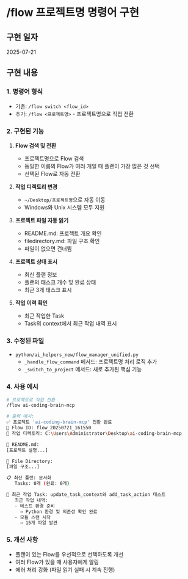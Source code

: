 # /flow 프로젝트명 명령어 구현

## 구현 일자
2025-07-21

## 구현 내용

### 1. 명령어 형식
- 기존: `/flow switch <flow_id>`
- 추가: `/flow <프로젝트명>` - 프로젝트명으로 직접 전환

### 2. 구현된 기능
1. **Flow 검색 및 전환**
   - 프로젝트명으로 Flow 검색
   - 동일한 이름의 Flow가 여러 개일 때 플랜이 가장 많은 것 선택
   - 선택된 Flow로 자동 전환

2. **작업 디렉토리 변경**
   - `~/Desktop/프로젝트명`으로 자동 이동
   - Windows와 Unix 시스템 모두 지원

3. **프로젝트 파일 자동 읽기**
   - README.md: 프로젝트 개요 확인
   - filedirectory.md: 파일 구조 확인
   - 파일이 없으면 건너뜀

4. **프로젝트 상태 표시**
   - 최신 플랜 정보
   - 플랜의 태스크 개수 및 완료 상태
   - 최근 3개 태스크 표시

5. **작업 이력 확인**
   - 최근 작업한 Task
   - Task의 context에서 최근 작업 내역 표시

### 3. 수정된 파일
- `python/ai_helpers_new/flow_manager_unified.py`
  - `_handle_flow_command` 메서드: 프로젝트명 처리 로직 추가
  - `_switch_to_project` 메서드: 새로 추가된 핵심 기능

### 4. 사용 예시
```bash
# 프로젝트로 직접 전환
/flow ai-coding-brain-mcp

# 출력 예시:
✅ 프로젝트 'ai-coding-brain-mcp' 전환 완료
📁 Flow ID: flow_20250721_161550
📂 작업 디렉토리: C:\Users\Administrator\Desktop\ai-coding-brain-mcp

📄 README.md:
[프로젝트 설명...]

📁 File Directory:
[파일 구조...]

📋 최신 플랜: 문서화
   Tasks: 0개 (완료: 0개)

🔄 최근 작업 Task: update_task_context와 add_task_action 테스트
   최근 작업 내역:
   - 테스트 환경 준비
     → Python 환경 및 의존성 확인 완료
   - 모듈 스캔 시작
     → 15개 파일 발견
```

### 5. 개선 사항
- 플랜이 있는 Flow를 우선적으로 선택하도록 개선
- 여러 Flow가 있을 때 사용자에게 알림
- 에러 처리 강화 (파일 읽기 실패 시 계속 진행)
